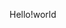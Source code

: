 <!DOCTYPE html>
<html>
<head>
<meta charset="utf-8">
<title>index.md</title>
<link rel="stylesheet" href="https://stackedit.io/res-min/themes/base.css" />
<script type="text/javascript" src="https://stackedit.io/libs/MathJax/MathJax.js?config=TeX-AMS_HTML"></script>
</head>
<body><div class="container"><p>Hello!world</p></div></body>
</html>